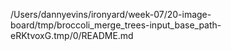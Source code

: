 /Users/dannyevins/ironyard/week-07/20-image-board/tmp/broccoli_merge_trees-input_base_path-eRKtvoxG.tmp/0/README.md